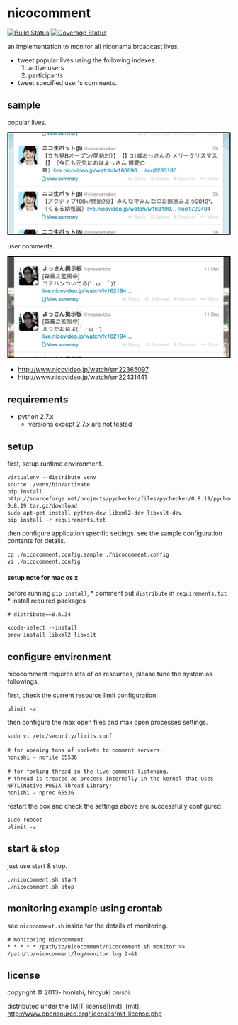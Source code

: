 nicocomment
==
[![Build Status](https://travis-ci.org/honishi/nicocomment.png?branch=develop)](https://travis-ci.org/honishi/nicocomment)
[![Coverage Status](https://coveralls.io/repos/honishi/nicocomment/badge.png?branch=develop)](https://coveralls.io/r/honishi/nicocomment?branch=develop)

an implementation to monitor all niconama broadcast lives.
* tweet popular lives using the following indexes.
    1. active users
    2. participants
* tweet specified user's comments.

sample
-------------
popular lives.

![sample](./sample/screenshot_popular.png)

user comments.

![sample](./sample/screenshot_user.png)

* http://www.nicovideo.jp/watch/sm22365097
* http://www.nicovideo.jp/watch/sm22431441

requirements
--
* python 2.7.x
    * versions except 2.7.x are not tested

setup
--
first, setup runtime environment.
````
virtualenv --distribute venv
source ./venv/bin/activate
pip install http://sourceforge.net/projects/pychecker/files/pychecker/0.8.19/pychecker-0.8.19.tar.gz/download
sudo apt-get install python-dev libxml2-dev libxslt-dev
pip install -r requirements.txt
````

then configure application specific settings. see the sample configuration contents for details.
````
cp ./nicocomment.config.sample ./nicocomment.config
vi ./nicocomment.config
````

#### setup note for mac os x
before running `pip install`,
    * comment out `distribute` in `requirements.txt`
    * install required packages

````
# distribute==0.6.34
````
````
xcode-select --install
brew install libxml2 libxslt
````

configure environment
--
nicocomment requires lots of os resources, please tune the system as followings.

first, check the current resource limit configuration.
````
ulimit -a
````

then configure the max open files and max open processes settings.
````
sudo vi /etc/security/limits.conf

# for opening tons of sockets to comment servers.
honishi - nofile 65536

# for forking thread in the live comment listening.
# thread is treated as process internally in the kernel that uses NPTL(Native POSIX Thread Library)
honishi - nproc 65536
````

restart the box and check the settings above are successfully configured.
````
sudo reboot
ulimit -a
````

start & stop
--
just use start & stop.
````
./nicocomment.sh start
./nicocomment.sh stop
````

monitoring example using crontab
--
see `nicocomment.sh` inside for the details of monitoring.

	# monitoring nicocomment
	* * * * * /path/to/nicocomment/nicocomment.sh monitor >> /path/to/nicocomment/log/monitor.log 2>&1

license
--
copyright &copy; 2013- honishi, hiroyuki onishi.

distributed under the [MIT license][mit].
[mit]: http://www.opensource.org/licenses/mit-license.php
